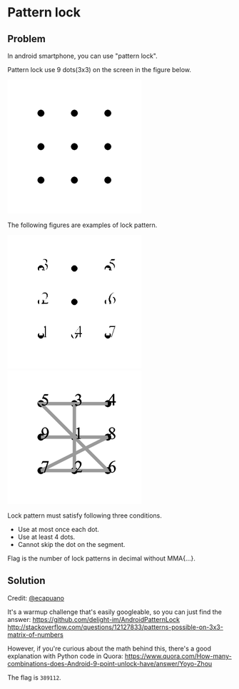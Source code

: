 # Pattern lock

## Problem

In android smartphone, you can use "pattern lock".

Pattern lock use 9 dots(3x3) on the screen in the figure below.

![](./image1.png?raw=true)

The following figures are examples of lock pattern.

![](./image2.png?raw=true) ![](./image3.png?raw=true)

Lock pattern must satisfy following three conditions.

- Use at most once each dot.
- Use at least 4 dots.
- Cannot skip the dot on the segment.

Flag is the number of lock patterns in decimal without MMA{...}.

## Solution

Credit: [@ecapuano](https://github.com/ecapuano)

It's a warmup challenge that's easily googleable, so you can just find the answer:
https://github.com/delight-im/AndroidPatternLock
http://stackoverflow.com/questions/12127833/patterns-possible-on-3x3-matrix-of-numbers

However, if you're curious about the math behind this, there's a good explanation with Python code in Quora:
https://www.quora.com/How-many-combinations-does-Android-9-point-unlock-have/answer/Yoyo-Zhou

The flag is `389112`.
